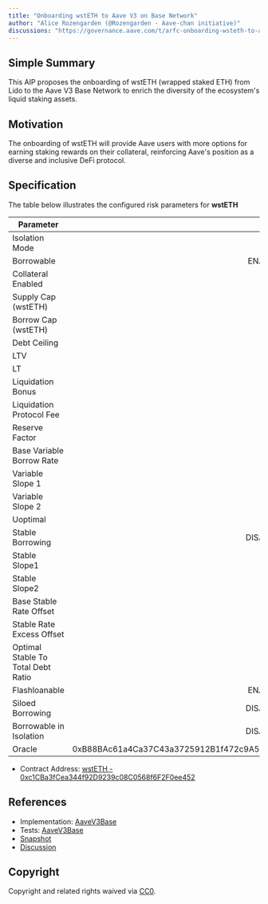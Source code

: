 ```yaml
---
title: "Onboarding wstETH to Aave V3 on Base Network"
author: "Alice Rozengarden (@Rozengarden - Aave-chan initiative)"
discussions: "https://governance.aave.com/t/arfc-onboarding-wsteth-to-aave-v3-on-base-network/15510"
---
```


## Simple Summary

This AIP proposes the onboarding of wstETH (wrapped staked ETH) from Lido to the Aave V3 Base Network to enrich the diversity of the ecosystem's liquid staking assets.

## Motivation

The onboarding of wstETH will provide Aave users with more options for earning staking rewards on their collateral, reinforcing Aave's position as a diverse and inclusive DeFi protocol.

## Specification

The table below illustrates the configured risk parameters for **wstETH**

| Parameter                          |                                      Value |
| ---------------------------------- | -----------------------------------------: |
| Isolation Mode                     |                                       false |
| Borrowable                         |                                    ENABLED |
| Collateral Enabled                 |                                       true |
| Supply Cap (wstETH)                |                                      4,000 |
| Borrow Cap (wstETH)                |                                        400 |
| Debt Ceiling                       |                                      USD 0 |
| LTV                                |                                       71 % |
| LT                                 |                                       76 % |
| Liquidation Bonus                  |                                        6 % |
| Liquidation Protocol Fee           |                                       10 % |
| Reserve Factor                     |                                       15 % |
| Base Variable Borrow Rate          |                                        0 % |
| Variable Slope 1                   |                                        7 % |
| Variable Slope 2                   |                                      300 % |
| Uoptimal                           |                                       45 % |
| Stable Borrowing                   |                                   DISABLED |
| Stable Slope1                      |                                       13 % |
| Stable Slope2                      |                                      300 % |
| Base Stable Rate Offset            |                                        3 % |
| Stable Rate Excess Offset          |                                        5 % |
| Optimal Stable To Total Debt Ratio |                                       20 % |
| Flashloanable                      |                                    ENABLED |
| Siloed Borrowing                   |                                   DISABLED |
| Borrowable in Isolation            |                                   DISABLED |
| Oracle                             | 0xB88BAc61a4Ca37C43a3725912B1f472c9A5bc061 |

- Contract Address: [wstETH - 0xc1CBa3fCea344f92D9239c08C0568f6F2F0ee452](https://basescan.org/address/0xc1cba3fcea344f92d9239c08c0568f6f2f0ee452)

## References

- Implementation: [AaveV3Base](https://github.com/bgd-labs/aave-proposals-v3/blob/main/src/20231127_AaveV3Base_OnboardingWstETHToAaveV3OnBaseNetwork/AaveV3Base_OnboardingWstETHToAaveV3OnBaseNetwork_20231127.sol)
- Tests: [AaveV3Base](https://github.com/bgd-labs/aave-proposals-v3/blob/main/src/20231127_AaveV3Base_OnboardingWstETHToAaveV3OnBaseNetwork/AaveV3Base_OnboardingWstETHToAaveV3OnBaseNetwork_20231127.t.sol)
- [Snapshot](https://snapshot.org/#/aave.eth/proposal/0x9cf4ba743e0363f77fbbd1bf0d3946b06154abd57cd4bc897c23cdfcdb3bcbeb)
- [Discussion](https://governance.aave.com/t/arfc-onboarding-wsteth-to-aave-v3-on-base-network/15510/5)

## Copyright

Copyright and related rights waived via [CC0](https://creativecommons.org/publicdomain/zero/1.0/).

